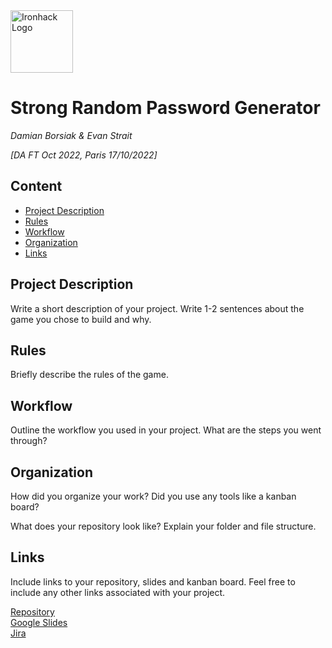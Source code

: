 <img src="https://bit.ly/2VnXWr2" alt="Ironhack Logo" width="100"/>

# Strong Random Password Generator
*Damian Borsiak & Evan Strait*

*[DA FT Oct 2022, Paris 17/10/2022]*

## Content
- [Project Description](#project-description)
- [Rules](#rules)
- [Workflow](#workflow)
- [Organization](#organization)
- [Links](#links)

## Project Description
Write a short description of your project. Write 1-2 sentences about the game you chose to build and why.

## Rules
Briefly describe the rules of the game.

## Workflow
Outline the workflow you used in your project. What are the steps you went through?

## Organization
How did you organize your work? Did you use any tools like a kanban board?

What does your repository look like? Explain your folder and file structure.

## Links
Include links to your repository, slides and kanban board. Feel free to include any other links associated with your project.

[Repository](https://github.com/)  
[Google Slides](https://www.google.com/slides)  
[Jira](https://daftparis.atlassian.net/jira/)  

